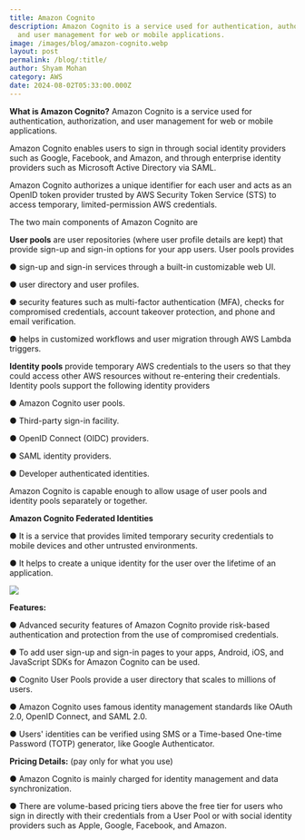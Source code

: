 ```yaml
---
title: Amazon Cognito
description: Amazon Cognito is a service used for authentication, authorization,
  and user management for web or mobile applications.
image: /images/blog/amazon-cognito.webp
layout: post
permalink: /blog/:title/
author: Shyam Mohan
category: AWS
date: 2024-08-02T05:33:00.000Z
---
```

**What is Amazon Cognito?**
Amazon Cognito is a service used for authentication, authorization, and user management for web or mobile applications.

Amazon Cognito enables users to sign in through social identity providers such as Google, Facebook, and Amazon, and through enterprise identity providers such as Microsoft Active Directory via SAML.

Amazon Cognito authorizes a unique identifier for each user and acts as an OpenID token provider trusted by AWS Security Token Service (STS) to access temporary,
limited-permission AWS credentials.

The two main components of Amazon Cognito are

**User pools** are user repositories (where user profile details are kept) that provide sign-up and sign-in options for your app users. User pools provides

● sign-up and sign-in services through a built-in customizable web UI.

● user directory and user profiles.

● security features such as multi-factor authentication (MFA), checks for compromised credentials, account takeover protection, and phone and email verification.

● helps in customized workflows and user migration through AWS Lambda triggers.

**Identity pools** provide temporary AWS credentials to the users so that they could access other AWS resources without re-entering their credentials. Identity pools
support the following identity providers

● Amazon Cognito user pools.

● Third-party sign-in facility.

● OpenID Connect (OIDC) providers.

● SAML identity providers.

● Developer authenticated identities.

Amazon Cognito is capable enough to allow usage of user pools and identity pools separately or together.

**Amazon Cognito Federated Identities**

● It is a service that provides limited temporary security credentials to mobile devices and other untrusted environments.

● It helps to create a unique identity for the user over the lifetime of an application.

**![](https://lh7-rt.googleusercontent.com/docsz/AD_4nXdpFL_d1GAA0xeXjQeccoRL1GMGIedfzONXQ5w6ZSKhef41mMMjWUlDDWvSzoBSDbhsDeIeOwn3UPnhqwoXx4ing2Rik4IR4by88oU6z7Bf5njpAI9Jl_rbmx7yIWyZGv7LVCe1xVeJR2xjIRJcThmHRqQ?key=DolJBsYn1X8zMHIyAnLicQ)**

**Features:**

● Advanced security features of Amazon Cognito provide risk-based authentication and protection from the use of compromised credentials.

● To add user sign-up and sign-in pages to your apps, Android, iOS, and JavaScript SDKs for Amazon Cognito can be used.

● Cognito User Pools provide a user directory that scales to millions of users.

● Amazon Cognito uses famous identity management standards like OAuth 2.0, OpenID Connect, and SAML 2.0.

● Users' identities can be verified using SMS or a Time-based One-time Password (TOTP) generator, like Google Authenticator.

**Pricing Details:** (pay only for what you use)

● Amazon Cognito is mainly charged for identity management and data synchronization.

● There are volume-based pricing tiers above the free tier for users who sign in directly with their credentials from a User Pool or with social identity providers such as Apple, Google, Facebook, and Amazon.





